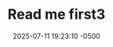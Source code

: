 ---
layout: base
date:   2025-07-11 19:23:10 -0500
category: [On Depression]
title: "Read me first3"
---